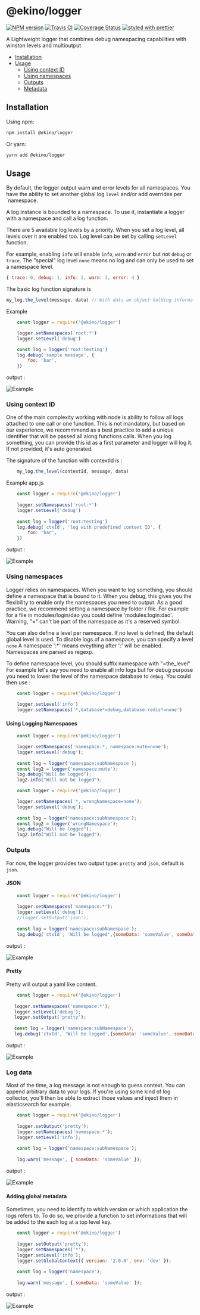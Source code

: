 # @ekino/logger

[![NPM version][npm-image]][npm-url]
[![Travis CI][travis-image]][travis-url]
[![Coverage Status][coverage-image]][coverage-url]
[![styled with prettier][prettier-image]][prettier-url]

A Lightweight logger that combines debug namespacing capabilities with winston levels and multioutput

- [Installation](#installation)
- [Usage](#usage)
    - [Using context ID](#using-context-id)
    - [Using namespaces](#using-namespaces)
    - [Outputs](#outputs)
    - [Metadata](#metadata)

## Installation

Using npm:

``` sh
npm install @ekino/logger
```

Or yarn:

``` sh
yarn add @ekino/logger
```

## Usage

By default, the logger output warn and error levels for all namespaces.
You have the ability to set another global log `level` and/or add overrides per `namespace.

A log instance is bounded to a namespace. To use it, instantiate a logger with a namespace and call a log function.

There are 5 available log levels by a priority. When you set a log level, all levels over it are enabled too.
Log level can be set by calling `setLevel` function. 

For example, enabling `info` will enable `info`, `warn` and `error` but not `debug` or `trace`.
The "special" log level `none` means no log and can only be used to set a namespace level.
``` js
{ trace: 0, debug: 1, info: 2, warn: 3, error: 4 }
```

The basic log function signature is
```js
my_log.the_level(message, data) // With data an object holding informations usefull for debug purpose
```

Example

``` javascript
    const logger = require('@ekino/logger')

    logger.setNamespaces('root:*')
    logger.setLevel('debug')

    const log = logger('root:testing')
    log.debug('sample message', {
        foo: 'bar',
    })
```
output : 

![Example](docs/images/example_usage1.png)

### Using context ID

One of the main complexity working with node is ability to follow all logs attached to one call or one function.
This is not mandatory, but based on our experience, we recommmend as a best practice to add a unique identifier that will be passed all along functions calls.
When you log something, you can provide this id as a first parameter and logger will log it. If not provided, it's auto generated.

The signature of the function with contextId is : 
```js
    my_log.the_level(contextId, message, data)
```

Example app.js

``` javascript
    const logger = require('@ekino/logger')
    
    logger.setNamespaces('root:*')
    logger.setLevel('debug')
    
    const log = logger('root:testing')
    log.debug('ctxId', 'log with predefined context ID', {
        foo: 'bar',
    })
```
output : 

![Example](docs/images/example_usage2.png)

### Using namespaces

Logger relies on namespaces. When you want to log something, you should define a namespace that is bound to it.
When you debug, this gives you the flexibility to enable only the namespaces you need to output.
As a good practice, we recommend setting a namespace by folder / file. 
For example for a file in modules/login/dao you could define 'modules:login:dao'.
Warning, "=" can't be part of the namespace as it's a reserved symbol.

You can also define a level per namespace. If no level is defined, the default global level is used.
To disable logs of a namespace, you can specify a level `none`
A namespace ':*' means eveything after ':' will be enabled. Namespaces are parsed as regexp.

To define namespace level, you should suffix namespace with "=the_level" 
For example let's say you need to enable all info logs but for debug purpose you need to lower the level 
of the namespace database to `debug`. You could then use : 

``` javascript
    const logger = require('@ekino/logger')
    
    logger.setLevel('info')
    logger.setNamespaces('*,database*=debug,database:redis*=none')
```
#### Using Logging Namespaces

``` js
    const logger = require('@ekino/logger')

    logger.setNamespaces('namespace:*, namespace:mute=none');
    logger.setLevel('debug');
  
    const log = logger('namespace:subNamespace');
    const log2 = logger('namespace:mute');
    log.debug("Will be logged");
    log2.info("Will not be logged");
```

``` js
    const logger = require('@ekino/logger')

    logger.setNamespaces('*, wrongNamespace=none');
    logger.setLevel('debug');
    
    const log = logger('namespace:subNamespace');
    const log2 = logger('wrongNamespace');
    log.debug("Will be logged");
    log2.info("Will not be logged");
```

### Outputs

For now, the logger provides two output type: `pretty` and `json`, default is `json`.

#### JSON

``` js
    const logger = require('@ekino/logger')
      
    logger.setNamespaces('namespace:*');
    logger.setLevel('debug');
    //logger.setOutput('json');
      
    const log = logger('namespace:subNamespace');
    log.debug('ctxId', 'Will be logged',{someData: 'someValue', someData2: 'someValue'});
```
output : 

![Example](docs/images/example_usage3.png)

#### Pretty

Pretty will output a yaml like content.

``` js
    const logger = require('@ekino/logger')
      
   logger.setNamespaces('namespace:*');
   logger.setLevel('debug');
   logger.setOutput('pretty');
   
   const log = logger('namespace:subNamespace');
   log.debug('ctxId', 'Will be logged',{someData: 'someValue', someData2: 'someValue'});
```
output : 

![Example](docs/images/example_pretty.png)

### Log data

Most of the time, a log message is not enough to guess context.
You can append arbitrary data to your logs. 
If you're using some kind of log collector, you'll then be able to extract those values and inject them in elasticsearch for example.

``` js
    const logger = require('@ekino/logger')
      
    logger.setOutput('pretty');
    logger.setNamespaces('namespace:*');
    logger.setLevel('info');
    
    const log = logger('namespace:subNamespace');
    
    log.warn('message', { someData: 'someValue' });
```

output : 

![Example](docs/images/example_data.png)

#### Adding global metadata

Sometimes, you need to identify to which version or which application the logs refers to.
To do so, we provide a function to set informations that will be added to the each log at a top level key.

```js
    const logger = require('@ekino/logger')
    
    logger.setOutput('pretty');
    logger.setNamespaces('*');
    logger.setLevel('info');
    logger.setGlobalContext({ version: '2.0.0', env: 'dev' });
    
    const log = logger('namespace');
    
    log.warn('message', { someData: 'someValue' });
```

output : 

![Example](docs/images/example_context.png)

[npm-image]: https://img.shields.io/npm/v/@ekino/logger.svg?style=flat-square
[npm-url]: https://www.npmjs.com/package/@ekino/logger
[travis-image]: https://img.shields.io/travis/ekino/node-logger.svg?style=flat-square
[travis-url]: https://travis-ci.org/ekino/node-logger
[prettier-image]: https://img.shields.io/badge/styled_with-prettier-ff69b4.svg?style=flat-square
[prettier-url]: https://github.com/prettier/prettier
[coverage-image]: https://img.shields.io/coveralls/ekino/node-logger/master.svg?style=flat-square
[coverage-url]: https://coveralls.io/github/ekino/node-logger?branch=master